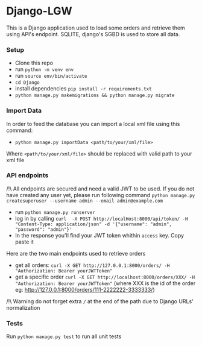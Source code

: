 # Django-LGW

This is a Django application used to load some orders and retrieve them using API's endpoint. SQLITE, django's SGBD is used to store all data.

### Setup

- Clone this repo
- run `python -m venv env`
- run `source env/bin/activate`
- `cd Django`
- install dependencies `pip install -r requirements.txt`
- `python manage.py makemigrations && python manage.py migrate`

### Import Data

In order to feed the database you can import a local xml file using this command:

- `python manage.py importData <path/to/your/xml/file>`

Where `<path/to/your/xml/file>` should be replaced with valid path to your xml file

### API endpoints

/!\ All endpoints are secured and need a valid JWT to be used. If you do not have created any user yet, please run following command `python manage.py createsuperuser --username admin --email admin@example.com`

- run `python manage.py runserver`
- log in by calling `curl  -X POST http://localHost:8000/api/token/ -H "Content-Type: application/json" -d '{"username": "admin", "password": "admin"}'`
- In the response you'll find your JWT token whithin `access` key. Copy paste it


Here are the two main endpoints used to retrieve orders
- get all orders: 
```curl -X GET http://127.0.0.1:8000/orders/ -H "Authorization: Bearer yourJWTToken"```
- get a specific order ```curl -X GET http://localhost:8000/orders/XXX/ -H "Authorization: Bearer yourJWTToken"``` (where XXX is the id of the order eg: http://127.0.0.1:8000/orders/111-2222222-3333333/)

/!\ Warning do not forget extra `/` at the end of the path due to Django URLs' normalization

### Tests

Run `python manage.py test` to run all unit tests